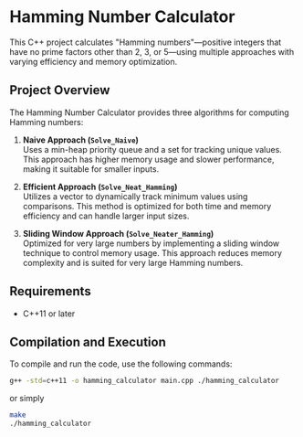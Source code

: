 # Hamming Number Calculator

This C++ project calculates "Hamming numbers"—positive integers that have no prime factors other than 2, 3, or 5—using multiple approaches with varying efficiency and memory optimization.

## Project Overview

The Hamming Number Calculator provides three algorithms for computing Hamming numbers:

1. **Naive Approach (`Solve_Naive`)**  
   Uses a min-heap priority queue and a set for tracking unique values. This approach has higher memory usage and slower performance, making it suitable for smaller inputs.

2. **Efficient Approach (`Solve_Neat_Hamming`)**  
   Utilizes a vector to dynamically track minimum values using comparisons. This method is optimized for both time and memory efficiency and can handle larger input sizes.

3. **Sliding Window Approach (`Solve_Neater_Hamming`)**  
   Optimized for very large numbers by implementing a sliding window technique to control memory usage. This approach reduces memory complexity and is suited for very large Hamming numbers.

## Requirements

- C++11 or later

## Compilation and Execution

To compile and run the code, use the following commands:

```bash
g++ -std=c++11 -o hamming_calculator main.cpp ./hamming_calculator
```
or simply
```bash 
make
./hamming_calculator 
```
